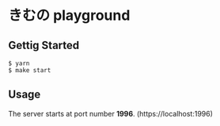 # きむの playground

## Gettig Started

```
$ yarn
$ make start
```

## Usage

The server starts at port number **1996**. (https://localhost:1996)
